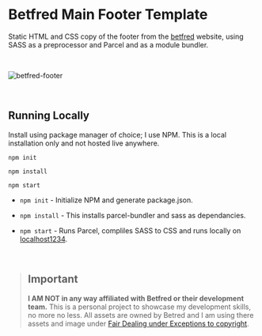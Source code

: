 # Betfred Main Footer Template

Static HTML and CSS copy of the footer from the [betfred](https://www.betfred.com/) website, using SASS as a preprocessor and Parcel and as a module bundler.

<br>

![betfred-footer](https://user-images.githubusercontent.com/71640292/165316406-9d7a6678-1b1b-4d65-b796-2837f3cf749d.gif)

<br>

## Running Locally

Install using package manager of choice; I use NPM. This is a local installation only and not hosted live anywhere.

```
npm init

npm install

npm start

```

- `npm init` - Initialize NPM and generate package.json.

- `npm install` - This installs parcel-bundler and sass as dependancies.

- `npm start` - Runs Parcel, compliles SASS to CSS and runs locally on [localhost1234](http://localhost:1234/).

<br>

> ## Important
>
> **I AM NOT in any way affiliated with Betfred or their development team.** This is a personal project to showcase my development skills, no more no less. All assets are owned by Betred and I am using there assets and image under [Fair Dealing under Exceptions to copyright](https://www.gov.uk/guidance/exceptions-to-copyright#fair-dealing).
